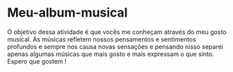 # Meu-album-musical
O objetivo dessa atividade é que vocês me conheçam através do meu gosto musical. As músicas refletem nossos pensamentos e sentimentos profundos e sempre nos causa novas sensações e pensando nisso separei apenas algumas músicas que mais gosto e mais expressam o que sinto. Espero que gostem !
